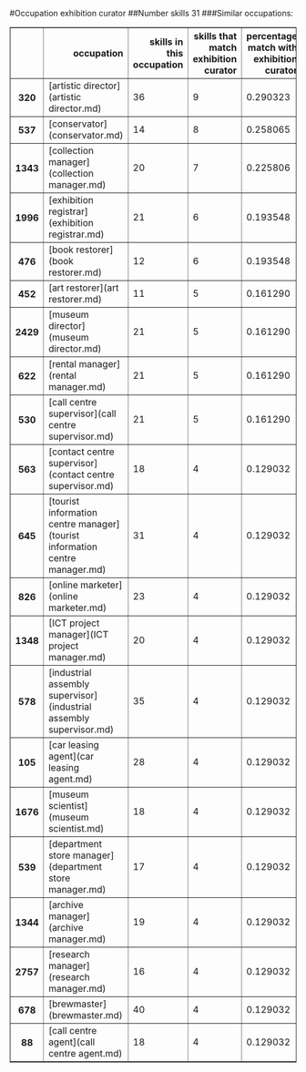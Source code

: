 #Occupation exhibition curator
##Number skills 31
###Similar occupations:
<table border="1" class="dataframe">
  <thead>
    <tr style="text-align: right;">
      <th></th>
      <th>occupation</th>
      <th>skills in this occupation</th>
      <th>skills that match exhibition curator</th>
      <th>percentage match with exhibition curator</th>
      <th>skills not in exhibition curator</th>
    </tr>
  </thead>
  <tbody>
    <tr>
      <th>320</th>
      <td>[artistic director](artistic director.md)</td>
      <td>36</td>
      <td>9</td>
      <td>0.290323</td>
      <td>27</td>
    </tr>
    <tr>
      <th>537</th>
      <td>[conservator](conservator.md)</td>
      <td>14</td>
      <td>8</td>
      <td>0.258065</td>
      <td>6</td>
    </tr>
    <tr>
      <th>1343</th>
      <td>[collection manager](collection manager.md)</td>
      <td>20</td>
      <td>7</td>
      <td>0.225806</td>
      <td>13</td>
    </tr>
    <tr>
      <th>1996</th>
      <td>[exhibition registrar](exhibition registrar.md)</td>
      <td>21</td>
      <td>6</td>
      <td>0.193548</td>
      <td>15</td>
    </tr>
    <tr>
      <th>476</th>
      <td>[book restorer](book restorer.md)</td>
      <td>12</td>
      <td>6</td>
      <td>0.193548</td>
      <td>6</td>
    </tr>
    <tr>
      <th>452</th>
      <td>[art restorer](art restorer.md)</td>
      <td>11</td>
      <td>5</td>
      <td>0.161290</td>
      <td>6</td>
    </tr>
    <tr>
      <th>2429</th>
      <td>[museum director](museum director.md)</td>
      <td>21</td>
      <td>5</td>
      <td>0.161290</td>
      <td>16</td>
    </tr>
    <tr>
      <th>622</th>
      <td>[rental manager](rental manager.md)</td>
      <td>21</td>
      <td>5</td>
      <td>0.161290</td>
      <td>16</td>
    </tr>
    <tr>
      <th>530</th>
      <td>[call centre supervisor](call centre supervisor.md)</td>
      <td>21</td>
      <td>5</td>
      <td>0.161290</td>
      <td>16</td>
    </tr>
    <tr>
      <th>563</th>
      <td>[contact centre supervisor](contact centre supervisor.md)</td>
      <td>18</td>
      <td>4</td>
      <td>0.129032</td>
      <td>14</td>
    </tr>
    <tr>
      <th>645</th>
      <td>[tourist information centre manager](tourist information centre manager.md)</td>
      <td>31</td>
      <td>4</td>
      <td>0.129032</td>
      <td>27</td>
    </tr>
    <tr>
      <th>826</th>
      <td>[online marketer](online marketer.md)</td>
      <td>23</td>
      <td>4</td>
      <td>0.129032</td>
      <td>19</td>
    </tr>
    <tr>
      <th>1348</th>
      <td>[ICT project manager](ICT project manager.md)</td>
      <td>20</td>
      <td>4</td>
      <td>0.129032</td>
      <td>16</td>
    </tr>
    <tr>
      <th>578</th>
      <td>[industrial assembly supervisor](industrial assembly supervisor.md)</td>
      <td>35</td>
      <td>4</td>
      <td>0.129032</td>
      <td>31</td>
    </tr>
    <tr>
      <th>105</th>
      <td>[car leasing agent](car leasing agent.md)</td>
      <td>28</td>
      <td>4</td>
      <td>0.129032</td>
      <td>24</td>
    </tr>
    <tr>
      <th>1676</th>
      <td>[museum scientist](museum scientist.md)</td>
      <td>18</td>
      <td>4</td>
      <td>0.129032</td>
      <td>14</td>
    </tr>
    <tr>
      <th>539</th>
      <td>[department store manager](department store manager.md)</td>
      <td>17</td>
      <td>4</td>
      <td>0.129032</td>
      <td>13</td>
    </tr>
    <tr>
      <th>1344</th>
      <td>[archive manager](archive manager.md)</td>
      <td>19</td>
      <td>4</td>
      <td>0.129032</td>
      <td>15</td>
    </tr>
    <tr>
      <th>2757</th>
      <td>[research manager](research manager.md)</td>
      <td>16</td>
      <td>4</td>
      <td>0.129032</td>
      <td>12</td>
    </tr>
    <tr>
      <th>678</th>
      <td>[brewmaster](brewmaster.md)</td>
      <td>40</td>
      <td>4</td>
      <td>0.129032</td>
      <td>36</td>
    </tr>
    <tr>
      <th>88</th>
      <td>[call centre agent](call centre agent.md)</td>
      <td>18</td>
      <td>4</td>
      <td>0.129032</td>
      <td>14</td>
    </tr>
  </tbody>
</table>
